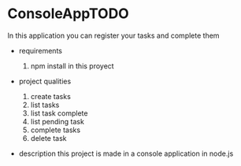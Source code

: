 # ConsoleAppTODO
In this application you can register your tasks and complete them

* requirements
  1. npm install in this proyect

* project qualities
  1. create tasks
  2. list tasks
  3. list task complete
  4. list pending task  
  5. complete tasks
  6. delete task
  
 * description
 this project is made in a console application in node.js
